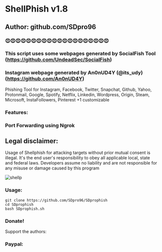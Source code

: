 # ShellPhish v1.8
## Author: github.com/SDpro96
### 😍😍😍😍😍😍😍😍😍😍😍😍😍😍😍😍😍😍😍😍 
### This script uses some webpages generated by SocialFish Tool (https://github.com/UndeadSec/SocialFish)
### Instagram webpage generated by An0nUD4Y (@its_udy) (https://github.com/An0nUD4Y)

Phishing Tool for Instagram, Facebook, Twitter, Snapchat, Github, Yahoo, Protonmail, Google, Spotify, Netflix, Linkedin, Wordpress, Origin, Steam, Microsoft, InstaFollowers, Pinterest +1 customizable

### Features:
### Port Forwarding using Ngrok

## Legal disclaimer:

Usage of Shellphish for attacking targets without prior mutual consent is illegal. It's the end user's responsibility to obey all applicable local, state and federal laws. Developers assume no liability and are not responsible for any misuse or damage caused by this program 

![shellp](https://www.facebook.com/SDprohacking/)

### Usage:
```
git clone https://github.com/SDpro96/SDprophish
cd SDprophish
bash SDprophish.sh
```

### Donate!
Support the authors:
### Paypal:
